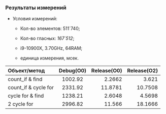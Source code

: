 
### Результаты измерений

* Условия измерений:

    * Кол-во элементов: 511`740;

    * Кол-во гласных: *167`512*;

    * i9-10900X, 3.70GHz, 64RAM;

    * единица измерения, мсек.

| Объект/метод  |    Debug(O0)    |  Release(O0)  |  Release(O2)  |
|:------------- |:---------------:| -------------:| -------------:|
| count_if & find       | 1002.92   |   2.2662    |    3.621      |
| count_if & cycle  for | 2331.92   |  11.8781    |   10.7508     |
| cycle for & find      | 1238.21   |   2.6048    |    4.5698     |
| 2 cycle for           | 2996.82   |  11.566     |   18.1666     |


